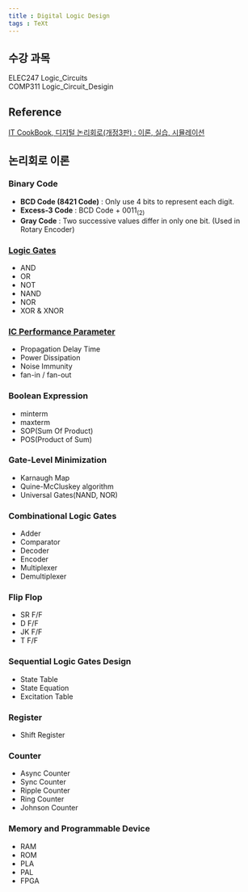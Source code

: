 ```yaml
---
title : Digital Logic Design
tags : TeXt
---
```

## 수강 과목
ELEC247 Logic_Circuits    
COMP311 Logic_Circuit_Desigin

## Reference
[IT CookBook, 디지털 논리회로(개정3판) : 이론, 실습, 시뮬레이션](https://www.hanbit.co.kr/store/books/look.php?p_code=B4026954710)

## 논리회로 이론
### Binary Code
- **BCD Code (8421 Code)** : Only use 4 bits to represent each digit.
- **Excess-3 Code** : BCD Code + 0011<sub>(2)</sub>
- **Gray Code** : Two successive values differ in only one bit. (Used in Rotary Encoder)

### [Logic Gates](/2_Logic_Gate)
- AND
- OR
- NOT
- NAND
- NOR
- XOR & XNOR
### [IC Performance Parameter](/3_Performance_Parameter)
- Propagation Delay Time
- Power Dissipation
- Noise Immunity
- fan-in / fan-out
### Boolean Expression
- minterm 
- maxterm
- SOP(Sum Of Product)
- POS(Product of Sum)

### Gate-Level Minimization
- Karnaugh Map
- Quine-McCluskey algorithm
- Universal Gates(NAND, NOR)

### Combinational Logic Gates
- Adder
- Comparator
- Decoder
- Encoder
- Multiplexer
- Demultiplexer

### Flip Flop
- SR F/F
- D F/F
- JK F/F
- T F/F

### Sequential Logic Gates Design
- State Table
- State Equation
- Excitation Table

### Register
- Shift Register

### Counter
- Async Counter
- Sync Counter
- Ripple Counter
- Ring Counter
- Johnson Counter

### Memory and Programmable Device
- RAM
- ROM
- PLA
- PAL
- FPGA
